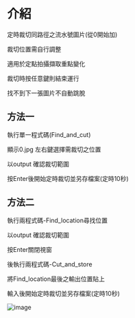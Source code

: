 介紹
=
定時裁切同路徑之流水號圖片(從0開始加)

裁切位置需自行調整

適用於定點拍攝擷取重點變化

裁切時按任意鍵則結束運行

找不到下一張圖片不自動跳脫

方法一
-
執行單一程式碼(Find_and_cut)

顯示0.jpg 左右鍵選擇需裁切之位置

以output 確認裁切範圍

按Enter後開始定時裁切並另存檔案(定時10秒)

方法二
-
執行兩程式碼-Find_location尋找位置

以output 確認裁切範圍

按Enter關閉視窗

後執行兩程式碼-Cut_and_store

將Find_location最後之輸出位置貼上

輸入後開始定時裁切並另存檔案(定時10秒)

![image](https://github.com/t33287720/Cut-Picture/assets/150265747/ad5e8083-e29a-4e6e-9bcf-a18240a220bd)
